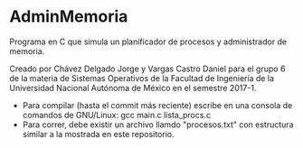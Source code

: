 # AdminMemoria
Programa en C que simula un planificador de procesos y administrador de memoria. 

Creado por Chávez Delgado Jorge y Vargas Castro Daniel para el grupo 6 de la materia 
de Sistemas Operativos de la Facultad de Ingeniería de la Universidad Nacional Autónoma 
de México en el semestre 2017-1.

- Para compilar (hasta el commit más reciente) escribe en una consola de comandos de GNU/Linux: gcc main.c lista_procs.c 
- Para correr, debe existir un archivo llamdo "procesos.txt" con estructura similar a la mostrada en este repositorio.
